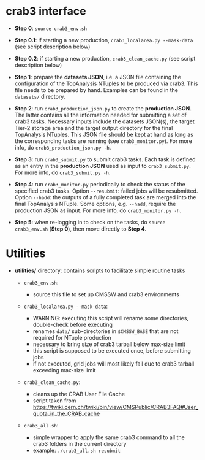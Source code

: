 
crab3 interface
===============

* **Step 0**: `source crab3_env.sh`

* **Step 0.1**: if starting a new production, `crab3_localarea.py --mask-data` (see script description below)

* **Step 0.2**: if starting a new production, `crab3_clean_cache.py` (see script description below)

* **Step 1**: prepare the **datasets JSON**, i.e. a JSON file containing the configuration of the TopAnalysis NTuples to be produced via crab3.
              This file needs to be prepared by hand.
              Examples can be found in the `datasets/` directory.

* **Step 2**: run `crab3_production_json.py` to create the **production JSON**.
              The latter contains all the information needed for submitting a set of crab3 tasks.
              Necessary inputs include the datasets JSON(s), the target Tier-2 storage area and the target output directory for the final TopAnalysis NTuples.
              This JSON file should be kept at hand as long as the corresponding tasks are running (see `crab3_monitor.py`).
              For more info, do `crab3_production_json.py -h`.

* **Step 3**: run `crab3_submit.py` to submit crab3 tasks.
              Each task is defined as an entry in the **production JSON** used as input to `crab3_submit.py`.
              For more info, do `crab3_submit.py -h`.

* **Step 4**: run `crab3_monitor.py` periodically to check the status of the specified crab3 tasks.
              Option `--resubmit`: failed jobs will be resubmitted.
              Option `--hadd`: the outputs of a fully completed task are merged into the final TopAnalysis NTuple.
              Some options, e.g. `--hadd`, require the production JSON as input.
              For more info, do `crab3_monitor.py -h`.

* **Step 5**: when re-logging in to check on the tasks, do `source crab3_env.sh` (**Step 0**), then move directly to **Step 4**.

Utilities
===============================

* **utilities/** directory: contains scripts to facilitate simple routine tasks

  - `crab3_env.sh`:
     * source this file to set up CMSSW and crab3 environments

  - `crab3_localarea.py --mask-data`:
     * WARNING: executing this script will rename some directories, double-check before executing
     * renames `data/` sub-directories in `$CMSSW_BASE` that are not required for NTuple production
     * necessary to bring size of crab3 tarball below max-size limit
     * this script is supposed to be executed once, before submitting jobs
     * if not executed, grid jobs will most likely fail due to crab3 tarball exceeding max-size limit

  - `crab3_clean_cache.py`:
     * cleans up the CRAB User File Cache
     * script taken from https://twiki.cern.ch/twiki/bin/view/CMSPublic/CRAB3FAQ#User_quota_in_the_CRAB_cache

  - `crab3_all.sh`:
     * simple wrapper to apply the same crab3 command to all the crab3 folders in the current directory
     * example: `./crab3_all.sh resubmit`
